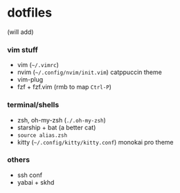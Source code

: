 # dotfiles
(will add)

### vim stuff
- vim (`~/.vimrc`)
- nvim (`~/.config/nvim/init.vim`) catppuccin theme
- vim-plug
- fzf + fzf.vim (rmb to map `Ctrl-P`) 

### terminal/shells 
- zsh, oh-my-zsh (`./.oh-my-zsh`)
- starship + bat (a better cat)
- `source alias.zsh`
- kitty (`~/.config/kitty/kitty.conf`) monokai pro theme

### others
- ssh conf
- yabai + skhd
